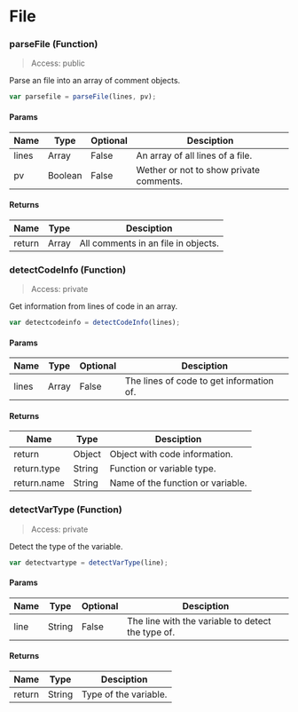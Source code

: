 # File

### parseFile (Function)

> Access: public

Parse an file into an array of comment objects.

```js
var parsefile = parseFile(lines, pv);
```

#### Params

| Name | Type | Optional | Desciption |
| ---- | ---- | -------- | ---------- |
| lines | Array | False | An array of all lines of a file. |
| pv | Boolean | False | Wether or not to show private comments. |

#### Returns

| Name | Type | Desciption |
| ---- | ---- | ---------- |
| return | Array | All comments in an file in objects. |

### detectCodeInfo (Function)

> Access: private

Get information from lines of code in an array.

```js
var detectcodeinfo = detectCodeInfo(lines);
```

#### Params

| Name | Type | Optional | Desciption |
| ---- | ---- | -------- | ---------- |
| lines | Array | False | The lines of code to get information of. |

#### Returns

| Name | Type | Desciption |
| ---- | ---- | ---------- |
| return | Object | Object with code information. |
| return.type | String | Function or variable type. |
| return.name | String | Name of the function or variable. |

### detectVarType (Function)

> Access: private

Detect the type of the variable.

```js
var detectvartype = detectVarType(line);
```

#### Params

| Name | Type | Optional | Desciption |
| ---- | ---- | -------- | ---------- |
| line | String | False | The line with the variable to detect the type of. |

#### Returns

| Name | Type | Desciption |
| ---- | ---- | ---------- |
| return | String | Type of the variable. |